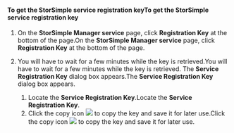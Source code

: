 #### <a name="to-get-the-storsimple-service-registration-key"></a><span data-ttu-id="d4b99-101">To get the StorSimple service registration key</span><span class="sxs-lookup"><span data-stu-id="d4b99-101">To get the StorSimple service registration key</span></span>
1. <span data-ttu-id="d4b99-102">On the **StorSimple Manager service** page, click **Registration Key** at the bottom of the page.</span><span class="sxs-lookup"><span data-stu-id="d4b99-102">On the **StorSimple Manager service** page, click **Registration Key** at the bottom of the page.</span></span>
2. <span data-ttu-id="d4b99-103">You will have to wait for a few minutes while the key is retrieved.</span><span class="sxs-lookup"><span data-stu-id="d4b99-103">You will have to wait for a few minutes while the key is retrieved.</span></span> <span data-ttu-id="d4b99-104">The **Service Registration Key** dialog box appears.</span><span class="sxs-lookup"><span data-stu-id="d4b99-104">The **Service Registration Key** dialog box appears.</span></span>
   
   1. <span data-ttu-id="d4b99-105">Locate the **Service Registration Key**.</span><span class="sxs-lookup"><span data-stu-id="d4b99-105">Locate the **Service Registration Key**.</span></span>
   2. <span data-ttu-id="d4b99-106">Click the copy icon ![](https://docstestmedia1.blob.core.windows.net/azure-media/includes/media/storsimple-ova-get-service-registration-key/image6-include.png) to copy the key and save it for later use.</span><span class="sxs-lookup"><span data-stu-id="d4b99-106">Click the copy icon ![](https://docstestmedia1.blob.core.windows.net/azure-media/includes/media/storsimple-ova-get-service-registration-key/image6-include.png) to copy the key and save it for later use.</span></span>


